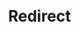 ﻿---
layout: src/layouts/Redirect.astro
title: Redirect
redirect: /docs/security/exposing-octopus/use-iis-as-reverse-proxy
pubDate:  2023-01-01
navSearch: false
navSitemap: false
navMenu: false
---
